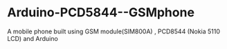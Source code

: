 # Arduino-PCD5844--GSMphone
A mobile phone built using GSM module(SIM800A) , PCD8544 (Nokia 5110 LCD) and Arduino 
